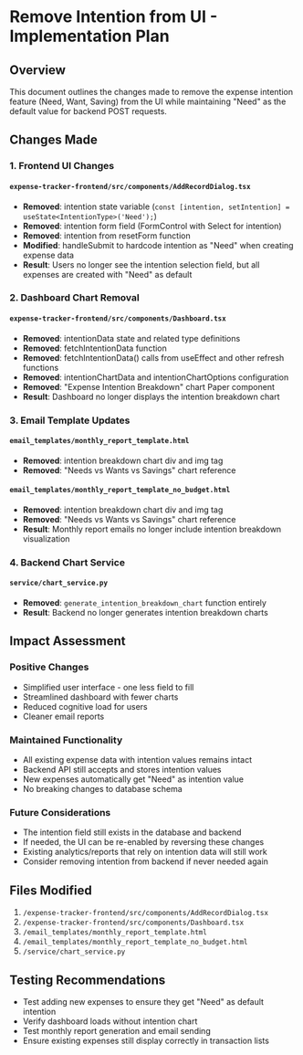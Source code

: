 # Remove Intention from UI - Implementation Plan

## Overview
This document outlines the changes made to remove the expense intention feature (Need, Want, Saving) from the UI while maintaining "Need" as the default value for backend POST requests.

## Changes Made

### 1. Frontend UI Changes

#### `expense-tracker-frontend/src/components/AddRecordDialog.tsx`
- **Removed**: intention state variable (`const [intention, setIntention] = useState<IntentionType>('Need');`)
- **Removed**: intention form field (FormControl with Select for intention)
- **Removed**: intention from resetForm function
- **Modified**: handleSubmit to hardcode intention as "Need" when creating expense data
- **Result**: Users no longer see the intention selection field, but all expenses are created with "Need" as default

### 2. Dashboard Chart Removal

#### `expense-tracker-frontend/src/components/Dashboard.tsx`
- **Removed**: intentionData state and related type definitions
- **Removed**: fetchIntentionData function
- **Removed**: fetchIntentionData() calls from useEffect and other refresh functions
- **Removed**: intentionChartData and intentionChartOptions configuration
- **Removed**: "Expense Intention Breakdown" chart Paper component
- **Result**: Dashboard no longer displays the intention breakdown chart

### 3. Email Template Updates

#### `email_templates/monthly_report_template.html`
- **Removed**: intention breakdown chart div and img tag
- **Removed**: "Needs vs Wants vs Savings" chart reference

#### `email_templates/monthly_report_template_no_budget.html`
- **Removed**: intention breakdown chart div and img tag  
- **Removed**: "Needs vs Wants vs Savings" chart reference
- **Result**: Monthly report emails no longer include intention breakdown visualization

### 4. Backend Chart Service

#### `service/chart_service.py`
- **Removed**: `generate_intention_breakdown_chart` function entirely
- **Result**: Backend no longer generates intention breakdown charts

## Impact Assessment

### Positive Changes
- Simplified user interface - one less field to fill
- Streamlined dashboard with fewer charts
- Reduced cognitive load for users
- Cleaner email reports

### Maintained Functionality
- All existing expense data with intention values remains intact
- Backend API still accepts and stores intention values
- New expenses automatically get "Need" as intention value
- No breaking changes to database schema

### Future Considerations
- The intention field still exists in the database and backend
- If needed, the UI can be re-enabled by reversing these changes
- Existing analytics/reports that rely on intention data will still work
- Consider removing intention from backend if never needed again

## Files Modified
1. `/expense-tracker-frontend/src/components/AddRecordDialog.tsx`
2. `/expense-tracker-frontend/src/components/Dashboard.tsx`
3. `/email_templates/monthly_report_template.html`
4. `/email_templates/monthly_report_template_no_budget.html`
5. `/service/chart_service.py`

## Testing Recommendations
- Test adding new expenses to ensure they get "Need" as default intention
- Verify dashboard loads without intention chart
- Test monthly report generation and email sending
- Ensure existing expenses still display correctly in transaction lists